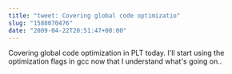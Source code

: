 ```yaml
---
title: "tweet: Covering global code optimizatio"
slug: "1588070476"
date: "2009-04-22T20:51:47+00:00"
---
```

Covering global code optimization in PLT today. I'll start using the optimization flags in gcc now that I understand what's going on..